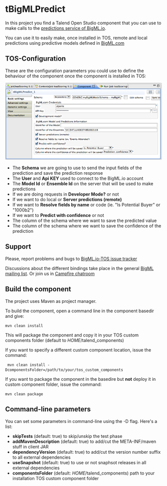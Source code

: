 tBigMLPredict
=============

In this project you find a Talend Open Studio component that you can use to make calls to the [predictions service of BigML.io](https://bigml.com/developers/predictions).

You can use it to easily make, once installed in TOS, remote and local predictions using predictive models defined in [BigML.com](https://bigml.com)

## TOS-Configuration

These are the configuration parameters you could use to define the behaviour of the component once the component is installed in TOS:

![tBigMLPredict configuration window](docs/tBigMLPredict_config_window.png)

* The **Schema** we are going to use to send the input fields of the prediction and save the prediction response
* The **User** and **Api KEY** used to connect to the BigML.io account
* The **Model Id** or **Ensemble Id** on the server that will be used to make predictions
* If we are doing requests in **Developer Mode?** or not
* If we want to do local or **Server predictions (remote)**
* If we want to **Resolve fields by name** or code (ie. "Is Potential Buyer" or "1000b2")
* If we want to **Predict with confidence** or not
* The column of the schema where we want to save the predicted value
* The column of the schema where we want to save the confidence of the prediction

## Support

Please, report problems and bugs to [BigML.io-TOS issue tracker](https://github.com/javinp/bigml-talend-components/issues)

Discussions about the different bindings take place in the general [BigML mailing list](http://groups.google.com/group/bigml). Or join us in [Campfire chatroom](https://bigmlinc.campfirenow.com/f20a0)

## Build the component

The project uses Maven as project manager.

To build the component, open a command line in the component basedir  and give:

    mvn clean install

This will package the component and copy it in your TOS custom components folder (default to $HOME$/talend_components)

If you want to specify a different custom component location, issue the command:

     mvn clean install -DcomponentsFolder=/path/to/your/tos_custom_components

If you want to package the component in the basedire but **not** deploy it in custom component folder, issue the command:

    mvn clean package

## Command-line parameters
You can set some parameters in command-line using the -D flag. Here's a list:

* **skipTests** (default: true) to skip/unskip the test phase
* **addMavenDescription** (default: true) to add/cut the META-INF/maven stuff in client JAR
* **dependencyVersion** (default: true) to add/cut the version number suffix to all external dependencies
* **useSnapshot** (default: true) to use or not snaphsot releases in all external dependencies
* **componentsFolder** (default: $HOME$/talend_components) path to your installation TOS custom component folder   


